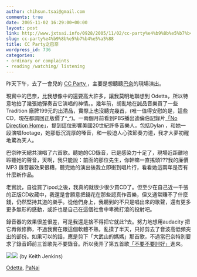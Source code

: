 ```yaml
---
author: chihsun.tsai@gmail.com
comments: true
date: 2005-11-02 16:29:00+00:00
layout: post
link: http://www.jxtsai.info/0928/2005/11/02/cc-party%e4%b9%8b%e5%b7%b4%e5%a5%88/
slug: cc-party%e4%b9%8b%e5%b7%b4%e5%a5%88
title: CC Party之巴奈
wordpress_id: 736
categories:
- ordinary or complaints
- reading /watching/ listening
---
```


昨天下午，去了一會兒的 [CC Party ](http://www.jxtsai.info/blog/)，主要是想聽聽[巴奈](http://www.jxtsai.info/blog/)的現場演出。  
  
現實中的巴奈，比我想像中的還要高大許多，讓我莫明地聯想到 Odetta，所以特意地拍了幾張她彈奏吉它演唱的神情。。幾年前，胡亂地在誠品音樂買了一些Tradition 廠牌199元的出清品，實際上也沒聽完幾首，(唯一值得安慰的是，這些CD，現在都調回正版價了^_^)。一兩個月前看到PBS播出迪倫伯記錄片[「No Direction Home」](http://www.jxtsai.info/blog/)，提到這位影響美國20世紀許多音樂人，包括Dylan ，和她一段演唱footage，她那低沉混厚的嗓音，和一股迫人心弦節奏力道，我才大夢初醒地驚為天人。  
  
巴奈昨天總共演唱了六首歌。聽她的CD錄音，已是感染力十足了，現場近距離地聆聽她的聲音，天啊，我只能說：前面的那位先生，你幹嘛一直搖頭???我的廉價MP3 錄音器效果很糟，聽完她的演出後我立即衝到唱片行，看看她這兩年是否有什麼新作品。  
  
老實說，自從買了ipod之後，我真的就很少很少買CD了。但至少在自己近一千張的正版CD收藏中，我還是會願意把錢花在那些認真作音樂，但又通常賺不了什麼錢，仍然堅持其道的樂手。從他們身上，我聽到的不只是唱出來的歌聲，還有更多更多無形的感動，或許也是自己在這個社會中卑微打滾的投射吧。  
  
錄音器的效果很差很差，可是我還是捨不得把它就此?去。努力地想用audacity 把它再做修飾，不過我實在跟這個軟體不熟，亂摸了半天，只好剪去了音波高低頻突出的部份。如果可以的話，應是剪下「大武山的媽媽」那首歌，不過當巴奈特別要求了錄音師前三首歌先不要錄音。所以我弄了第五首歌[「不要不要討好」](http://www.jxtsai.info/blog/)進來。   
  
![](http://www.jxtsai.info/blog/)![](http://www.jxtsai.info/blog/) (by Keith Jenkins)  
  
[Odetta](http://www.jxtsai.info/blog/), [PaNai](http://www.jxtsai.info/blog/)
